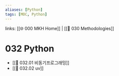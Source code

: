 ```yaml
---
aliases: [Python]
tags: [MOC, Python]
---
```

links: [[🌐 000 MKH Home]] | [[📖 030 Methodologies]]

# 032 Python
- [[📗 032.01 비동기프로그래밍]]
- [[📗 032.02 uv]]

